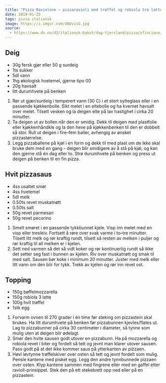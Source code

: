 ```yaml
---
title: "Pizza Raviolone – pizzaravioli med trøffel og robiola tre latte"
date: 2018-01-25
tags: pizza italiensk
image: https://i.imgur.com/4NUvisG.jpg
source: 
  - https://www.dn.no/d2/italiensk-bakst/dag-tjersland/pizza/sfincione/italiensk-bakst-pizza-spesial/2-1-251500
---
```


## Deig

- 30g fersk gjør eller 50 g surdeig
- 1ts sukker
- 5dl vann
- 1hg økologisk hvetemel, gjerne tipo 00
- 20g havsalt
- litt durumhvete på benken

1. Rør ut gjær/surdeig i temperert vann (30 C) i et stort sylteglass eller i en passende kjøkkenbolle. Sikt melet i en eltebolle og ha kvernet havsalt over melet. Tilsett vesken og la deigen elte på lav hastighet i cirka 20 minutter. 
2. Ta deigen ut av bollen når den er smidig. Dekk til deigen med plastfolie eller kjøkkenhåndkle og la den heve på kjøkkenbenken til den er dobbelt så stor. Rull ut deigen i fire–fem baller, avhengig av ønsket pizzastørrelse. 
3. Legg pizzaballene på kjøl i en form og dekk til med plast om de ikke skal bruke dem med en gang – deigen blir smidigere av å stå på kjøl, og kan den gjerne stå én dag eller to. Strø durumhvete på benken og press ut deigen på benken til en fin pizza.

## Hvit pizzasaus

- 4ss usaltet smør
- 4ss hvetemel
- 5dl melk
- 0.50ts revet muskatnøtt
- 0.50ts salt
- 50g revet parmesan
- 50g revet pecorino

1. Smelt smøret i en passende tykkbunnet kjele. Visp inn melet med en visp eller tresleiv. Fortsett å røre over svak varme i to–tre minutter. Tilsett litt melk og rør kraftig rundt, tilsett så resten av melken i puljer og rør kraftig til all melken er i kjelen. 
2. Sett ned varmen så det så vidt koker og rør kontinuerlig rundt så ikke det setter seg fast i bunnen av kjelen. Riv over muskatnøtt og smak til med salt. Sausen bør koke i minimum 20 minutter. Juster med melk eller litt vann om den blir for tykk. Trekk av kjelen og rør inn revet ost.

## Topping

- 150g bøffelmozzarella
- 150g robiola 3 latte
- 100g hvit trøffel
- 1stk egg

1. Forvarm ovnen til 270 grader i én time før steking om pizzastein skal brukes. Ha litt durumhvete på benken før pizzabunnen kjevles/flates ut. Lag to pizzabunner på cirka 30 centimeter i diameter, så tynne som mulig uten at deigen blir ødelagt. 
2. Smør den hvite sausen godt utover en pizzabunn. Ha på mozzarella og robiola revet i biter og fordelt så tett og jevnt man klarer utover sausen. Pass godt på at det ikke kommer saus på ytterkanten av pizzaen. 
3. Høvl løvtynne trøffelskiver over osten så tett og jevnt fordelt som mulig. Pensle kantene med pisket egg. Legg den andre tynnbunnede pizzaen over osten. Klyp kantene sammen med fingrene eller med en gaffel etter ravioli-prinsippet. Stek den på ett stekebrett opp ned eller på en pizzastein.